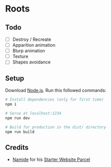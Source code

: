 # Roots

## Todo
- [ ] Destroy / Recreate
- [ ] Apparition animation
- [ ] Blurp animation
- [ ] Texture
- [ ] Shapes avoidance

## Setup
Download [Node.js](https://nodejs.org/en/download/).
Run this followed commands:

``` bash
# Install dependencies (only for first time)
npm i

# Serve at localhost:1234
npm run dev

# Build for production in the dist/ directory
npm run build
```

## Credits
- [Namide](https://github.com/Namide) for his [Starter Website Parcel](https://github.com/Namide/starter-website-parcel)
